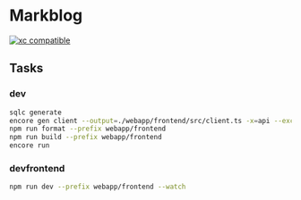 # Markblog

[![xc compatible](https://xcfile.dev/badge.svg)](https://xcfile.dev)

## Tasks

### dev

```bash
sqlc generate
encore gen client --output=./webapp/frontend/src/client.ts -x=api --excluded-tags=noclient
npm run format --prefix webapp/frontend
npm run build --prefix webapp/frontend
encore run
```

### devfrontend

```bash
npm run dev --prefix webapp/frontend --watch
```
